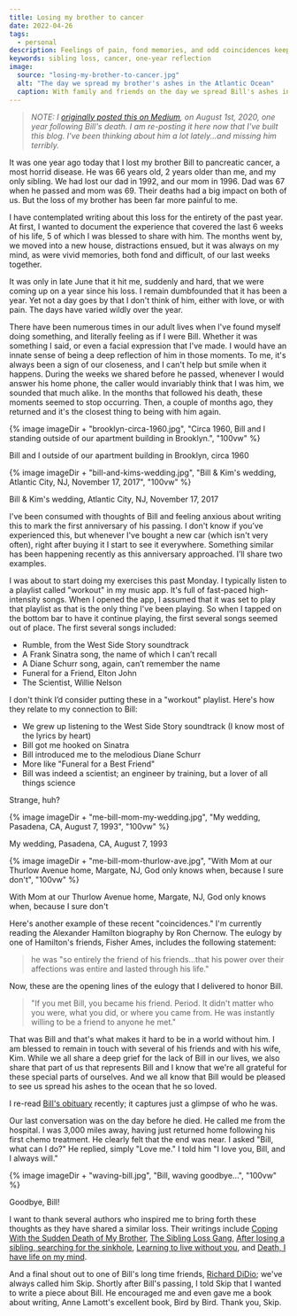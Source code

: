 ```yaml
---
title: Losing my brother to cancer
date: 2022-04-26
tags:
  - personal
description: Feelings of pain, fond memories, and odd coincidences keep me connected to the brother I lost to cancer.
keywords: sibling loss, cancer, one-year reflection
image:
  source: "losing-my-brother-to-cancer.jpg"
  alt: "The day we spread my brother's ashes in the Atlantic Ocean"
  caption: With family and friends on the day we spread Bill's ashes into the Atlantic Ocean, Longport, NJ, September 8, 2019 (I'm 4th from the right)
---
```


> _NOTE: I [originally posted this on Medium](https://medium.com/p/6cf46529f207), on August 1st, 2020, one year following Bill's death. I am re-posting it here now that I've built this blog. I've been thinking about him a lot lately...and missing him terribly._

It was one year ago today that I lost my brother Bill to pancreatic cancer, a most horrid disease. He was 66 years old, 2 years older than me, and my only sibling. We had lost our dad in 1992, and our mom in 1996. Dad was 67 when he passed and mom was 69. Their deaths had a big impact on both of us. But the loss of my brother has been far more painful to me.

I have contemplated writing about this loss for the entirety of the past year. At first, I wanted to document the experience that covered the last 6 weeks of his life, 5 of which I was blessed to share with him. The months went by, we moved into a new house, distractions ensued, but it was always on my mind, as were vivid memories, both fond and difficult, of our last weeks together.

It was only in late June that it hit me, suddenly and hard, that we were coming up on a year since his loss. I remain dumbfounded that it has been a year. Yet not a day goes by that I don't think of him, either with love, or with pain. The days have varied wildly over the year.

There have been numerous times in our adult lives when I've found myself doing something, and literally feeling as if I were Bill. Whether it was something I said, or even a facial expression that I've made. I would have an innate sense of being a deep reflection of him in those moments. To me, it's always been a sign of our closeness, and I can't help but smile when it happens. During the weeks we shared before he passed, whenever I would answer his home phone, the caller would invariably think that I was him, we sounded that much alike. In the months that followed his death, these moments seemed to stop occurring. Then, a couple of months ago, they returned and it's the closest thing to being with him again.

{% image imageDir + "brooklyn-circa-1960.jpg", "Circa 1960, Bill and I standing outside of our apartment building in Brooklyn.", "100vw" %}

Bill and I outside of our apartment building in Brooklyn, circa 1960

{% image imageDir + "bill-and-kims-wedding.jpg", "Bill & Kim's wedding, Atlantic City, NJ, November 17, 2017", "100vw" %}

Bill & Kim's wedding, Atlantic City, NJ, November 17, 2017

I've been consumed with thoughts of Bill and feeling anxious about writing this to mark the first anniversary of his passing. I don't know if you’ve experienced this, but whenever I've bought a new car (which isn't very often), right after buying it I start to see it everywhere. Something similar has been happening recently as this anniversary approached. I’ll share two examples.

I was about to start doing my exercises this past Monday. I typically listen to a playlist called "workout" in my music app. It's full of fast-paced high-intensity songs. When I opened the app, I assumed that it was set to play that playlist as that is the only thing I've been playing. So when I tapped on the bottom bar to have it continue playing, the first several songs seemed out of place. The first several songs included:

- Rumble, from the West Side Story soundtrack
- A Frank Sinatra song, the name of which I can’t recall
- A Diane Schurr song, again, can’t remember the name
- Funeral for a Friend, Elton John
- The Scientist, Willie Nelson

I don't think I’d consider putting these in a "workout" playlist. Here's how they relate to my connection to Bill:

- We grew up listening to the West Side Story soundtrack (I know most of the lyrics by heart)
- Bill got me hooked on Sinatra
- Bill introduced me to the melodious Diane Schurr
- More like "Funeral for a Best Friend"
- Bill was indeed a scientist; an engineer by training, but a lover of all things science

Strange, huh?

{% image imageDir + "me-bill-mom-my-wedding.jpg", "My wedding, Pasadena, CA, August 7, 1993", "100vw" %}

My wedding, Pasadena, CA, August 7, 1993

{% image imageDir + "me-bill-mom-thurlow-ave.jpg", "With Mom at our Thurlow Avenue home, Margate, NJ, God only knows when, because I sure don't", "100vw" %}

With Mom at our Thurlow Avenue home, Margate, NJ, God only knows when, because I sure don't

Here's another example of these recent "coincidences." I'm currently reading the Alexander Hamilton biography by Ron Chernow. The eulogy by one of Hamilton's friends, Fisher Ames, includes the following statement:

> he was "so entirely the friend of his friends…that his power over their affections was entire and lasted through his life."

Now, these are the opening lines of the eulogy that I delivered to honor Bill.

> "If you met Bill, you became his friend. Period. It didn't matter who you were, what you did, or where you came from. He was instantly willing to be a friend to anyone he met."

That was Bill and that's what makes it hard to be in a world without him. I am blessed to remain in touch with several of his friends and with his wife, Kim. While we all share a deep grief for the lack of Bill in our lives, we also share that part of us that represents Bill and I know that we're all grateful for these special parts of ourselves. And we all know that Bill would be pleased to see us spread his ashes to the ocean that he so loved.

I re-read [Bill's obituary](https://www.legacy.com/us/obituaries/courierpostonline/name/william-monsour-obituary?id=6617214) recently; it captures just a glimpse of who he was.

Our last conversation was on the day before he died. He called me from the hospital. I was 3,000 miles away, having just returned home following his first chemo treatment. He clearly felt that the end was near. I asked "Bill, what can I do?" He replied, simply "Love me." I told him "I love you, Bill, and I always will."

{% image imageDir + "waving-bill.jpg", "Bill, waving goodbye...", "100vw" %}

Goodbye, Bill!

I want to thank several authors who inspired me to bring forth these thoughts as they have shared a similar loss. Their writings include [Coping With the Sudden Death of My Brother](https://medium.com/myth-vs-craft/losing-a-sibling-coping-with-the-loss-of-my-brother-65a6e4a863d0), [The Sibling Loss Gang](https://medium.com/@megszee/https-medium-com-megszee-the-sibling-loss-gang-198653465e95), [After losing a sibling, searching for the sinkhole](https://medium.com/@slymank2/after-losing-a-sibling-searching-for-the-sinkhole-a7fab1ea2943), [Learning to live without you](https://medium.com/@oliviawilson_70511/learning-to-live-without-you-bfe961169da), and [Death, I have life on my mind](https://medium.com/@vikasgupta/death-i-have-life-on-my-mind-8c6d0a23b4d7).

And a final shout out to one of Bill's long time friends, [Richard DiDio](https://medium.com/@RichardADiDio); we've always called him Skip. Shortly after Bill's passing, I told Skip that I wanted to write a piece about Bill. He encouraged me and even gave me a book about writing, Anne Lamott's excellent book, Bird by Bird. Thank you, Skip.
